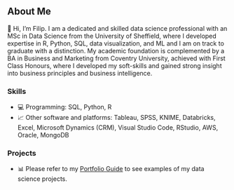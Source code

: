 ## About Me
:wave: Hi, I’m Filip. I am a dedicated and skilled data science professional with an MSc in Data Science from the University of Sheffield,
where I developed expertise in R, Python, SQL, data visualization, and ML and I am on track to graduate with a distinction.
My academic foundation is complemented by a BA in Business and Marketing from Coventry University, achieved with First Class Honours,
where I developed my soft-skills and gained strong insight into business principles and business intelligence. 
### Skills
- :computer: Programming: SQL, Python, R
- :chart_with_upwards_trend: Other software and platforms: Tableau, SPSS, KNIME, Databricks, Excel, Microsoft Dynamics (CRM), Visual Studio Code, RStudio, AWS, Oracle, MongoDB
### Projects
- :bar_chart: Please refer to my [Portfolio Guide](https://github.com/filsoch/Portfolio-guide/blob/main/README.md) to see examples of my data science projects.

<!---
filsoch/filsoch is a ✨ special ✨ repository because its `README.md` (this file) appears on your GitHub profile.
You can click the Preview link to take a look at your changes.
--->
